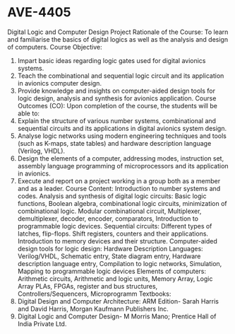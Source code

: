 # AVE-4405
Digital Logic and Computer Design Project
Rationale of the Course:
To learn and familiarise the basics of digital logics as well as the analysis and design of computers.
Course Objective:
1. Impart basic ideas regarding logic gates used for digital avionics systems.
2. Teach the combinational and sequential logic circuit and its application in avionics computer design. 
3. Provide knowledge and insights on computer-aided design tools for logic design, analysis and 
synthesis for avionics application. 
Course Outcomes (CO):
Upon completion of the course, the students will be able to: 
1. Explain the structure of various number systems, combinational and sequential circuits and its 
applications in digital avionics system design.
2. Analyse logic networks using modern engineering techniques and tools (such as K-maps, state tables) 
and hardware description language (Verilog, VHDL).
3. Design the elements of a computer, addressing modes, instruction set, assembly language 
programming of microprocessors and its application in avionics. 
4. Execute and report on a project working in a group both as a member and as a leader.
Course Content:
Introduction to number systems and codes.
Analysis and synthesis of digital logic circuits: Basic logic functions, Boolean algebra, combinational 
logic circuits, minimization of combinational logic. Modular combinational circuit, Multiplexer, 
demultiplexer, decoder, encoder, comparators, Introduction to programmable logic devices.
Sequential circuits: Different types of latches, flip-flops. Shift registers, counters and their applications. 
Introduction to memory devices and their structure.
Computer-aided design tools for logic design: 
Hardware Description Languages: Verilog/VHDL, Schematic entry, State diagram entry, Hardware 
description language entry, Compilation to logic networks, Simulation, Mapping to programmable logic 
devices
Elements of computers: Arithmetic circuits, Arithmetic and logic units, Memory Array, Logic 
Array PLAs, FPGAs, register and bus structures, Controllers/Sequencers, Microprogramm
Textbooks:
1. Digital Design and Computer Architecture: ARM Edition- Sarah Harris and David Harris, Morgan 
Kaufmann Publishers Inc. 
2. Digital Logic and Computer Design- M Morris Mano; Prentice Hall of India Private Ltd.
